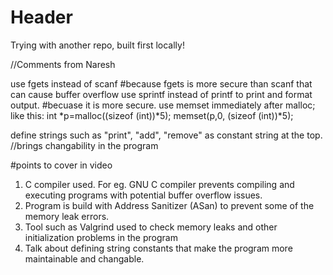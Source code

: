 # Header
Trying with another repo, built first locally!

//Comments from Naresh

use fgets instead of scanf #because fgets is more secure than scanf that can cause buffer overflow
use sprintf instead of printf to print and format output. #becuase it is more secure.
use memset immediately after malloc; like this:
  int *p=malloc((sizeof (int))*5);
  memset(p,0, (sizeof (int))*5);


define strings such as "print", "add", "remove" as constant string at the top. //brings changability in the program

#points to cover in video
1. C compiler used. For eg. GNU C compiler prevents compiling and executing programs with potential buffer overflow issues.
2. Program is build with Address Sanitizer (ASan) to prevent some of the memory leak errors.
3. Tool such as Valgrind used to check memory leaks and other initialization problems in the program
4. Talk about defining string constants that make the program more maintainable and changable.

